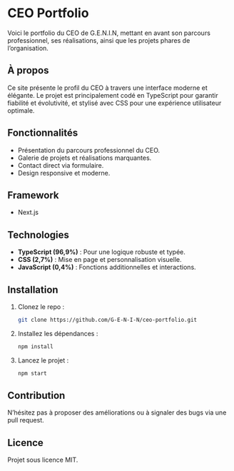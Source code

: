 # CEO Portfolio

Voici le portfolio du CEO de G.E.N.I.N, mettant en avant son parcours professionnel, ses réalisations, ainsi que les projets phares de l’organisation.

## À propos

Ce site présente le profil du CEO à travers une interface moderne et élégante. Le projet est principalement codé en TypeScript pour garantir fiabilité et évolutivité, et stylisé avec CSS pour une expérience utilisateur optimale.

## Fonctionnalités

- Présentation du parcours professionnel du CEO.
- Galerie de projets et réalisations marquantes.
- Contact direct via formulaire.
- Design responsive et moderne.

## Framework

- Next.js

## Technologies

- **TypeScript (96,9%)** : Pour une logique robuste et typée.
- **CSS (2,7%)** : Mise en page et personnalisation visuelle.
- **JavaScript (0,4%)** : Fonctions additionnelles et interactions.

## Installation

1. Clonez le repo :
   ```bash
   git clone https://github.com/G-E-N-I-N/ceo-portfolio.git
   ```
2. Installez les dépendances :
   ```bash
   npm install
   ```
3. Lancez le projet :
   ```bash
   npm start
   ```

## Contribution

N’hésitez pas à proposer des améliorations ou à signaler des bugs via une pull request.

## Licence

Projet sous licence MIT.
